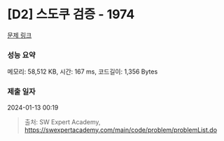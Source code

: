 # [D2] 스도쿠 검증 - 1974 

[문제 링크](https://swexpertacademy.com/main/code/problem/problemDetail.do?contestProbId=AV5Psz16AYEDFAUq) 

### 성능 요약

메모리: 58,512 KB, 시간: 167 ms, 코드길이: 1,356 Bytes

### 제출 일자

2024-01-13 00:19



> 출처: SW Expert Academy, https://swexpertacademy.com/main/code/problem/problemList.do